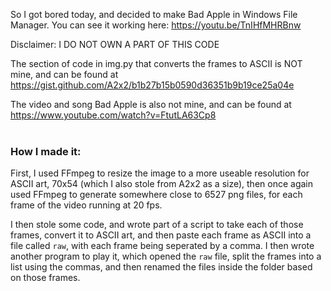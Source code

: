 So I got bored today, and decided to make Bad Apple in Windows File Manager.
You can see it working here: https://youtu.be/TnIHfMHRBnw

Disclaimer: I DO NOT OWN A PART OF THIS CODE

The section of code in img.py that converts the frames to ASCII is NOT mine, and can be found at https://gist.github.com/A2x2/b1b27b15b0590d36351b9b19ce25a04e

The video and song Bad Apple is also not mine, and can be found at https://www.youtube.com/watch?v=FtutLA63Cp8
<br><br>

### How I made it:
First, I used FFmpeg to resize the image to a more useable resolution for ASCII art, 70x54 (which I also stole from A2x2 as a size), then once again used FFmpeg to generate somewhere close to 6527 png files, for each frame of the video running at 20 fps.


I then stole some code, and wrote part of a script to take each of those frames, convert it to ASCII art, and then paste each frame as ASCII into a file called `raw`, with each frame being seperated by a comma. I then wrote another program to play it, which opened the `raw` file, split the frames into a list using the commas, and then renamed the files inside the folder based on those frames.
